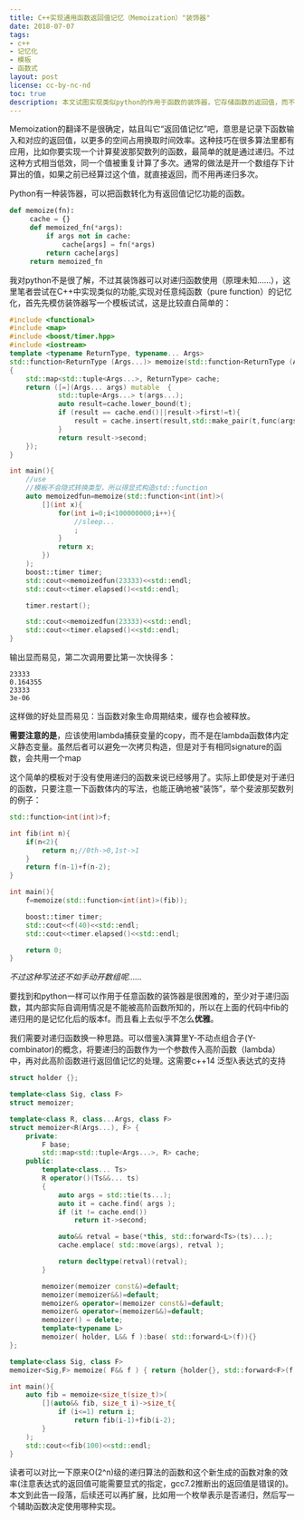 ```yaml
---
title: C++实现通用函数返回值记忆（Memoization）"装饰器"
date: 2018-07-07
tags:
- c++
- 记忆化
- 模板
- 函数式
layout: post
license: cc-by-nc-nd
toc: true
description: 本文试图实现类似python的作用于函数的装饰器，它存储函数的返回值，而不用额外增添相应的代码。实现部分借鉴Y-不动点组合子的概念，实现了对任意lambda表达式的返回值记忆
---
```


Memoization的翻译不是很确定，姑且叫它“返回值记忆”吧，意思是记录下函数输入和对应的返回值，以更多的空间占用换取时间效率。这种技巧在很多算法里都有应用，比如你要实现一个计算斐波那契数列的函数，最简单的就是通过递归。不过这种方式相当低效，同一个值被重复计算了多次。通常的做法是开一个数组存下计算出的值，如果之前已经算过这个值，就直接返回，而不用再递归多次。

Python有一种装饰器，可以把函数转化为有返回值记忆功能的函数。

```python
def memoize(fn):
     cache = {}
     def memoized_fn(*args):
         if args not in cache:
             cache[args] = fn(*args)
         return cache[args]
     return memoized_fn
```
我对python不是很了解，不过其装饰器可以对递归函数使用（原理未知……），这里笔者尝试在C++中实现类似的功能,实现对任意纯函数（pure function）的记忆化，首先先模仿装饰器写一个模板试试，这是比较直白简单的：

```cpp
#include <functional>
#include <map>
#include <boost/timer.hpp>
#include <iostream>
template <typename ReturnType, typename... Args>
std::function<ReturnType (Args...)> memoize(std::function<ReturnType (Args...)> func)
{
    std::map<std::tuple<Args...>, ReturnType> cache;
    return ([=](Args... args) mutable  {
            std::tuple<Args...> t(args...);
            auto result=cache.lower_bound(t);
            if (result == cache.end()||result->first!=t){
                result = cache.insert(result,std::make_pair(t,func(args...)));
            }
            return result->second;
    });
}

int main(){
    //use
    //模板不会隐式转换类型，所以得显式构造std::function
    auto memoizedfun=memoize(std::function<int(int)>(
        [](int x){
            for(int i=0;i<100000000;i++){
                //sleep...
                ;
            }
            return x;
        })
    );
    boost::timer timer;
    std::cout<<memoizedfun(23333)<<std::endl;
    std::cout<<timer.elapsed()<<std::endl;

    timer.restart();

    std::cout<<memoizedfun(23333)<<std::endl;
    std::cout<<timer.elapsed()<<std::endl;
}
```

输出显而易见，第二次调用要比第一次快得多：
```
23333
0.164355
23333
3e-06
```
这样做的好处显而易见：当函数对象生命周期结束，缓存也会被释放。

**需要注意的是**，应该使用lambda捕获变量的copy，而不是在lambda函数体内定义静态变量。虽然后者可以避免一次拷贝构造，但是对于有相同signature的函数，会共用一个map

这个简单的模板对于没有使用递归的函数来说已经够用了。实际上即使是对于递归的函数，只要注意一下函数体内的写法，也能正确地被“装饰”，举个斐波那契数列的例子：

```cpp
std::function<int(int)>f;

int fib(int n){
    if(n<2){
        return n;//0th->0,1st->1
    }
    return f(n-1)+f(n-2);
}

int main(){
    f=memoize(std::function<int(int)>(fib));

    boost::timer timer;
    std::cout<<f(40)<<std::endl;
    std::cout<<timer.elapsed()<<std::endl;

    return 0;
}
```

*不过这种写法还不如手动开数组呢……*

要找到和python一样可以作用于任意函数的装饰器是很困难的，至少对于递归函数，其内部实际自调用情况是不能被高阶函数所知的，所以在上面的代码中fib的递归用的是记忆化后的版本f。而且看上去似乎不怎么**优雅**。

我们需要对递归函数换一种思路。可以借鉴λ演算里Y-不动点组合子(Y-combinator)的概念，将要递归的函数作为一个参数传入高阶函数（lambda）中，再对此高阶函数进行返回值记忆的处理。这需要c++14 泛型λ表达式的支持

```cpp
struct holder {};

template<class Sig, class F>
struct memoizer;

template<class R, class...Args, class F>
struct memoizer<R(Args...), F> {
    private:
        F base;
        std::map<std::tuple<Args...>, R> cache;
    public:
        template<class... Ts>
        R operator()(Ts&&... ts)
        {
            auto args = std::tie(ts...);
            auto it = cache.find( args );
            if (it != cache.end())
                return it->second;

            auto&& retval = base(*this, std::forward<Ts>(ts)...);
            cache.emplace( std::move(args), retval );

            return decltype(retval)(retval);
        }

        memoizer(memoizer const&)=default;
        memoizer(memoizer&&)=default;
        memoizer& operator=(memoizer const&)=default;
        memoizer& operator=(memoizer&&)=default;
        memoizer() = delete;
        template<typename L>
        memoizer( holder, L&& f ):base( std::forward<L>(f)){}
};

template<class Sig, class F>
memoizer<Sig,F> memoize( F&& f ) { return {holder{}, std::forward<F>(f)};}

int main(){
    auto fib = memoize<size_t(size_t)>(
        [](auto&& fib, size_t i)->size_t{
            if (i<=1) return i;
                return fib(i-1)+fib(i-2);
        }
    );
    std::cout<<fib(100)<<std::endl;
}
```
读者可以对比一下原来O(2^n)级的递归算法的函数和这个新生成的函数对象的效率(注意表达式的返回值可能需要显式的指定，gcc7.2推断出的返回值是错误的)。本文到此告一段落，后续还可以再扩展，比如用一个枚举表示是否递归，然后写一个辅助函数决定使用哪种实现。
